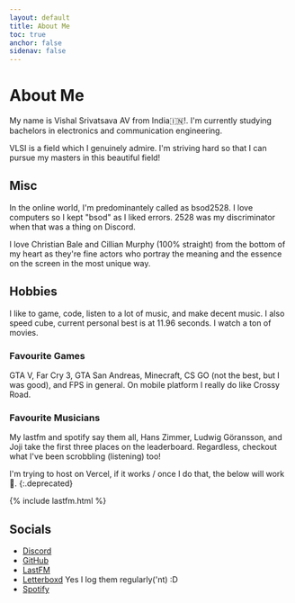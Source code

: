 ```yaml
---
layout: default
title: About Me
toc: true
anchor: false
sidenav: false
---
```

# About Me

My name is Vishal Srivatsava AV from <span class="hover-flag">India<span class="flag">&#127470;&#127475;</span></span>!. I'm currently studying bachelors in electronics and communication engineering.

VLSI is a field which I genuinely admire. I'm striving hard so that I can pursue my masters in this beautiful field!

## Misc
In the online world, I'm predominantely called as <span class="cb">bsod2528</span>. I love computers so I kept "bsod" as I liked errors. 2528 was my discriminator when that was a thing on
Discord. 

I love Christian Bale and Cillian Murphy (100% straight) from the bottom of my heart as they're fine actors who portray the meaning and the essence on the screen in the most unique way.

## Hobbies

I like to game, code, listen to a lot of music, and make decent music. I also speed cube, current personal best is at <span class="cb">11.96</span> seconds. I watch a ton of movies.

### Favourite Games

GTA V, Far Cry 3, GTA San Andreas, Minecraft, CS GO (not the best, but I was good), and FPS in general. On mobile platform I really do like Crossy Road.

### Favourite Musicians

My lastfm and spotify say them all, Hans Zimmer, Ludwig Göransson, and Joji take the first three places on the leaderboard. Regardless, checkout what I've been scrobbling (listening) too!

I'm trying to host on Vercel, if it works / once I do that, the below will work 🤡.
{:.deprecated}

{% include lastfm.html %}

## Socials

- [Discord](https://discord.com/users/750979369001811982)
- [GitHub](https://github.com/bsod2528)
- [LastFM](https://www.last.fm/user/BSOD2528)
- [Letterboxd](https://letterboxd.com/bsod2528/) Yes I log them regularly('nt) :D
- [Spotify](https://open.spotify.com/user/hsne7tb0pgowleur3x60ieu1w?si=3ca3469db62f4501)
